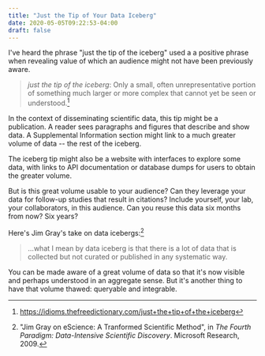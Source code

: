 ```yaml
---
title: "Just the Tip of Your Data Iceberg"
date: 2020-05-05T09:22:53-04:00
draft: false
---
```


I've heard the phrase "just the tip of the iceberg" used a a positive phrase when revealing
value of which an audience might not have been previously aware.

> *just the tip of the iceberg*:
> Only a small, often unrepresentative portion of something much larger or more
> complex that cannot yet be seen or understood.[^tfd]

In the context of disseminating scientific data, this tip might be a publication. A reader sees
paragraphs and figures that describe and show data. A Supplemental Information section might link to
a much greater volume of data -- the rest of the iceberg.

The iceberg tip might also be a website with interfaces to explore some data, with links to
API documentation or database dumps for users to obtain the greater volume.

But is this great volume usable to your audience? Can they leverage your data for follow-up studies
that result in citations? Include yourself, your lab, your collaborators, in this audience. Can you reuse
this data six months from now? Six years?

Here's Jim Gray's take on data icebergs:[^gray]
> ...what I mean by data iceberg is that there is a lot of data that is collected but not curated
> or published in any systematic way.

You can be made aware of a great volume of data so that it's now visible and perhaps understood in an
aggregate sense. But it's another thing to have that volume thawed: queryable and integrable. 

[^tfd]: <https://idioms.thefreedictionary.com/just+the+tip+of+the+iceberg>
[^gray]: "Jim Gray on eScience: A Tranformed Scientific Method",
in *The Fourth Paradigm: Data-Intensive Scientific Discovery*. Microsoft Research, 2009.

